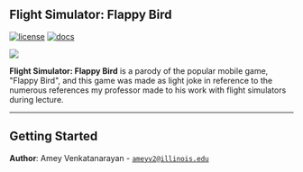 ## Flight Simulator: Flappy Bird

[![license](https://img.shields.io/badge/license-MIT-green)](LICENSE)
[![docs](https://img.shields.io/badge/docs-yes-brightgreen)](docs/README.md)

![](flappybird.gif)

**Flight Simulator: Flappy Bird** is a parody of the popular mobile game, "Flappy Bird", and this game was made as light joke in reference to the numerous references my professor made to his work with flight simulators during lecture.

---

## Getting Started

**Author**: Amey Venkatanarayan - [`ameyv2@illinois.edu`](mailto:example@illinois.edu)
